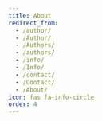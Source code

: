 ```yaml
---
title: About
redirect_from:
  - /author/
  - /Author/
  - /Authors/
  - /authors/
  - /info/
  - /Info/
  - /contact/
  - /Contact/
  - /About/
icon: fas fa-info-circle
order: 4
---
```



